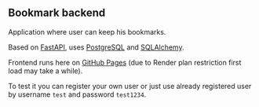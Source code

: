 ## Bookmark backend

Application where user can keep his bookmarks.

Based on [FastAPI](https://github.com/tiangolo/fastapi), uses [PostgreSQL](https://www.postgresql.org/) and [SQLAlchemy](https://github.com/sqlalchemy/sqlalchemy).

Frontend runs here on [GitHub Pages](https://dreamer20.github.io/bookmarks_frontend/) (due to Render plan restriction first load may take a while).

To test it you can register your own user or just use already registered user by username `test` and password `test1234`.